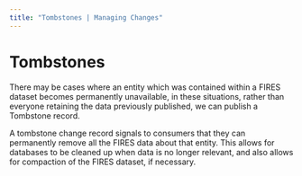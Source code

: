 ```yaml
---
title: "Tombstones | Managing Changes"
---
```


# Tombstones

There may be cases where an entity which was contained within a FIRES dataset becomes permanently unavailable, in these situations, rather than everyone retaining the data previously published, we can publish a Tombstone record.

A tombstone change record signals to consumers that they can permanently remove all the FIRES data about that entity. This allows for databases to be cleaned up when data is no longer relevant, and also allows for compaction of the FIRES dataset, if necessary.

